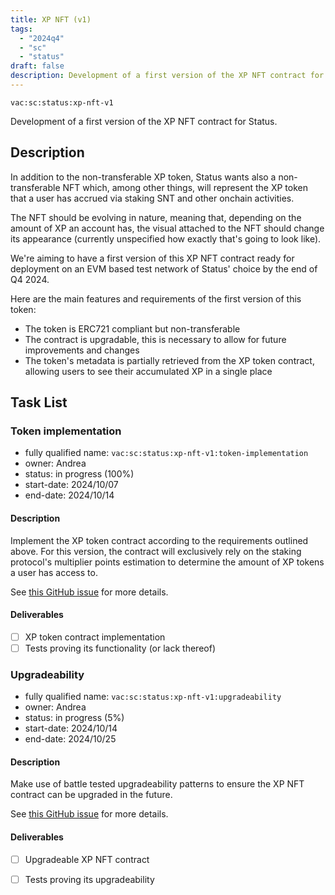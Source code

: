 ```yaml
---
title: XP NFT (v1)
tags:
  - "2024q4"
  - "sc"
  - "status"
draft: false
description: Development of a first version of the XP NFT contract for Status.
---
```


`vac:sc:status:xp-nft-v1`

Development of a first version of the XP NFT contract for Status.

## Description

In addition to the non-transferable XP token,
Status wants also a non-transferable NFT which,
among other things,
will represent the XP token that a user has accrued via staking SNT and other onchain activities.

The NFT should be evolving in nature,
meaning that,
depending on the amount of XP an account has,
the visual attached to the NFT should change its appearance (currently unspecified how exactly that's going to look like).

We're aiming to have a first version of this XP NFT contract ready for deployment on an EVM based test network of Status' choice by the end of Q4 2024.

Here are the main features and requirements of the first version of this token:

- The token is ERC721 compliant but non-transferable
- The contract is upgradable, this is necessary to allow for future improvements and changes
- The token's metadata is partially retrieved from the XP token contract, allowing users to see their accumulated XP in a single place

## Task List

### Token implementation

* fully qualified name: `vac:sc:status:xp-nft-v1:token-implementation`
* owner: Andrea
* status: in progress (100%)
* start-date: 2024/10/07
* end-date: 2024/10/14

#### Description

Implement the XP token contract according to the requirements outlined above.
For this version,
the contract will exclusively rely on the staking protocol's multiplier points estimation to determine the amount of XP tokens a user has access to.

See [this GitHub issue](https://github.com/vacp2p/staking-reward-streamer/issues/37) for more details.

#### Deliverables

- [ ] XP token contract implementation
- [ ] Tests proving its functionality (or lack thereof)

### Upgradeability

* fully qualified name: `vac:sc:status:xp-nft-v1:upgradeability`
* owner: Andrea
* status: in progress (5%)
* start-date: 2024/10/14
* end-date: 2024/10/25

#### Description

Make use of battle tested upgradeability patterns to ensure the XP NFT contract can be upgraded in the future.

See [this GitHub issue](https://github.com/vacp2p/staking-reward-streamer/issues/38) for more details.

#### Deliverables

- [ ] Upgradeable XP NFT contract
- [ ] Tests proving its upgradeability

